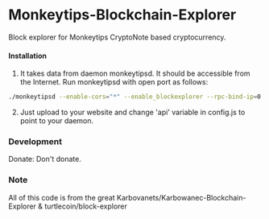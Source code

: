# Monkeytips-Blockchain-Explorer
Block explorer for Monkeytips CryptoNote based cryptocurrency.

#### Installation

1) It takes data from daemon monkeytipsd. It should be accessible from the Internet. Run monkeytipsd with open port as follows:
```bash
./monkeytipsd --enable-cors="*" --enable_blockexplorer --rpc-bind-ip=0.0.0.0 --rpc-bind-port=13002
```
2) Just upload to your website and change 'api' variable in config.js to point to your daemon.


### Development
Donate: Don't donate.  

### Note

All of this code is from the great Karbovanets/Karbowanec-Blockchain-Explorer & turtlecoin/block-explorer
